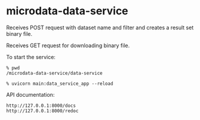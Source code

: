 # microdata-data-service
Receives POST request with dataset name and filter and creates a result set binary file.

Receives GET request for downloading binary file.

To start the service:
```
% pwd
/microdata-data-service/data-service

% uvicorn main:data_service_app --reload
```

API documentation:
````
http://127.0.0.1:8000/docs
http://127.0.0.1:8000/redoc
````